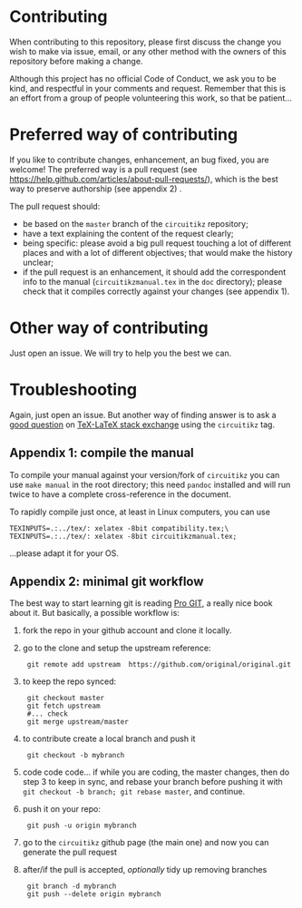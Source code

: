 # Contributing

When contributing to this repository, please first discuss the change you wish to make via issue,
email, or any other method with the owners of this repository before making a change. 

Although this project has no official Code of Conduct, we ask you to be kind, and respectful in your comments and request. 
Remember that this is an effort from a group of people volunteering this work, so that be patient... 

# Preferred way of contributing

If you like to contribute changes, enhancement, an bug fixed, you are welcome! The preferred way is a pull request (see https://help.github.com/articles/about-pull-requests/), which is the best way to preserve authorship (see appendix 2) . 

The pull request should:

* be based on the `master` branch of the `circuitikz` repository;
* have a text explaining the content of the request clearly;
* being specific: please avoid a big pull request touching a lot of different places and with a lot of different objectives; that would make the history unclear; 
* if the pull request is an enhancement, it should add the correspondent info to the manual (`circuitikzmanual.tex` in the `doc` directory); please check that it compiles correctly against your changes (see appendix 1).

# Other way of contributing

Just open an issue. We will try to help you the best we can. 

# Troubleshooting 

Again, just open an issue. But another way of finding answer is to ask a [good question](https://tex.meta.stackexchange.com/questions/1436/welcome-to-tex-sx) on [TeX-LaTeX stack exchange](https://tex.stackexchange.com/questions) using the `circuitikz` tag. 

## Appendix 1: compile the manual

To compile your manual against your version/fork of `circuitikz` you can use `make manual` in the root directory; this need `pandoc` installed and will run twice to have a complete cross-reference in the document. 

To rapidly compile just once, at least in Linux computers, you can use

    TEXINPUTS=.:../tex/: xelatex -8bit compatibility.tex;\
    TEXINPUTS=.:../tex/: xelatex -8bit circuitikzmanual.tex;

...please adapt it for your OS. 

## Appendix 2: minimal git workflow 

The best way to start learning git is reading [Pro GIT](https://git-scm.com/book/en/v2), a really nice book about it. 
But basically, a possible workflow is: 


1) fork the repo in your github account and clone it locally.

2) go to the clone and setup the upstream reference:

        git remote add upstream  https://github.com/original/original.git

3) to keep the repo synced:

        git checkout master
        git fetch upstream
        #... check
        git merge upstream/master

4) to contribute create a local branch and push it

        git checkout -b mybranch
        
5) code code code... if while you are coding, the master changes, then do step 3 to keep in sync, and rebase your branch before pushing it with `git checkout -b branch; git rebase master`, and continue.

6) push it on your repo:

        git push -u origin mybranch

7) go to the `circuitikz` github page (the main one) and now you can generate the pull request

8) after/if the pull is accepted, *optionally* tidy up removing branches

        git branch -d mybranch
        git push --delete origin mybranch

